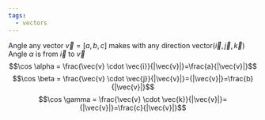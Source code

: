```yaml
---
tags:
  - vectors
---
```

Angle any vector $\vec{v}=[a,b,c]$ makes with any direction vector($\vec{i},\vec{j},\vec{k}$)
Angle $\alpha$ is from $\vec{i}$ to $\vec{v}$
$$\cos \alpha = \frac{\vec{v} \cdot \vec{i}}{|\vec{v}|}=\frac{a}{|\vec{v}|}$$
$$\cos \beta = \frac{\vec{v} \cdot \vec{j}}{|\vec{v}|}={|\vec{v}|}=\frac{b}{|\vec{v}|}$$
$$\cos \gamma = \frac{\vec{v} \cdot \vec{k}}{|\vec{v}|}={|\vec{v}|}=\frac{c}{|\vec{v}|}$$
